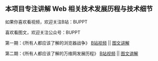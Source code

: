 ## 本项目专注讲解 Web 相关技术发展历程与技术细节

如果你喜欢看视频，欢迎关注B站：BUPPT

喜欢看图文，欢迎关注公众号：BUPPT

第一期：《所有人都应该了解的浏览器战争》
<a href="https://www.bilibili.com/video/BV1YE411A75H" target="_blank">B站视频</a> 
||
<a href="https://www.toutiao.com/i6806841827572843016/">图文讲解</a>


第二期：《所有人都应该了解的万维网发展历程》
<a href="https://www.bilibili.com/video/BV1R541167b9" target="_blank">B站视频</a> 
||
<a href="https://www.toutiao.com/i6808515230142824972/">图文讲解</a>
